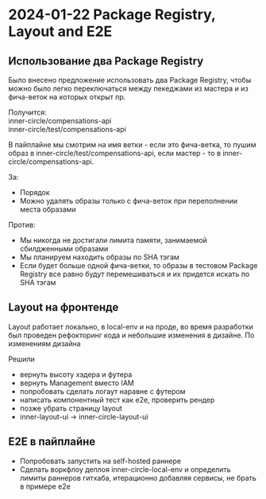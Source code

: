 # 2024-01-22 Package Registry, Layout and E2E

## Использование два Package Registry
Было внесено предложение использовать два Package Registry, чтобы можно было легко переключаться между пекеджами из мастера и из фича-веток на которых открыт пр.  

Получится:  
inner-circle/compensations-api  
inner-circle/test/compensations-api  

В пайплайне мы смотрим на имя ветки - если это фича-ветка, то пушим образ в inner-circle/test/compensations-api, если мастер - то в inner-circle/compensations-api.

За: 

* Порядок  
* Можно удалять образы только с фича-веток при переполнении места образами

Против: 

* Мы никогда не достигали лимита памяти, занимаемой сбилдженными образами  
* Мы планируем находить образы по SHA тэгам   
* Если будет больше одной фича-ветки, то образы в тестовом Package Registry все равно будут перемешиваться и их придется искать по SHA тэгам  
    
## Layout на фронтенде
Layout работает локально, в local-env и на проде, во время разработки был проведен рефокторинг кода и небольшие изменения в дизайне. По изменениям дизайна 

Решили 

* вернуть высоту хэдера и футера  
* вернуть Management вместо IAM  
* попробовать сделать логаут наравне с футером  
* написать компонентный тест как е2е, проверить рендер  
* позже убрать страницу layout  
* inner-layout-ui \-\> inner-circle-layout-ui  
    
## E2E в пайплайне

* Попробовать запустить на self-hosted раннере  
* Сделать воркфлоу деплоя inner-circle-local-env и определить лимиты раннеров гитхаба, итерационно добавляя сервисы, не брать в примере е2е

